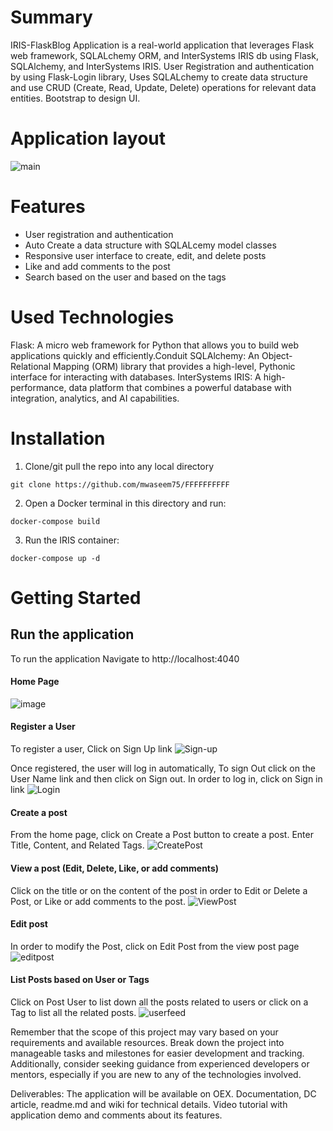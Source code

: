 # Summary
IRIS-FlaskBlog Application is a real-world application that leverages Flask web framework, SQLALchemy ORM, and InterSystems IRIS db using Flask, SQLAlchemy, and InterSystems IRIS. User Registration and authentication by using Flask-Login library, Uses SQLALchemy to create data structure and use CRUD (Create, Read, Update, Delete) operations for relevant data entities. Bootstrap to design UI.

# Application layout
![main](https://github.com/mwaseem75/IRIS-FlaskBlog/assets/18219467/9cd462a5-920f-4d0d-9c8f-604468ca8244)

# Features
* User registration and authentication
* Auto Create a data structure with SQLALcemy model classes
* Responsive user interface to create, edit, and delete posts
* Like and add comments to the post
* Search based on the user and based on the tags

# Used Technologies
Flask: A micro web framework for Python that allows you to build web applications quickly and efficiently.Conduit
SQLAlchemy: An Object-Relational Mapping (ORM) library that provides a high-level, Pythonic interface for interacting with databases.
InterSystems IRIS: A high-performance, data platform that combines a powerful database with integration, analytics, and AI capabilities.

# Installation
1. Clone/git pull the repo into any local directory

```
git clone https://github.com/mwaseem75/FFFFFFFFFF
```

2. Open a Docker terminal in this directory and run:

```
docker-compose build
```

3. Run the IRIS container:

```
docker-compose up -d 
```
# Getting Started 
## Run the application
To run the application Navigate to http://localhost:4040 
#### Home Page
![image](https://github.com/mwaseem75/IRIS-FlaskBlog/assets/18219467/a484538b-1fb7-435c-9254-25f1dc6b8c92)

#### Register a User
To register a user, Click on Sign Up link
![Sign-up](https://github.com/mwaseem75/IRIS-FlaskBlog/assets/18219467/cddac1bb-88f7-49a0-ac05-4a31ac8cec7f)

Once registered, the user will log in automatically, To sign Out click on the User Name link and then click on Sign out.
In order to log in, click on Sign in link
![Login](https://github.com/mwaseem75/IRIS-FlaskBlog/assets/18219467/ea89e967-b753-4678-938f-18de9c187e7f)

#### Create a post
From the home page, click on Create a Post button to create a post. 
Enter Title, Content, and Related Tags.
![CreatePost](https://github.com/mwaseem75/IRIS-FlaskBlog/assets/18219467/b362958a-ac92-4be0-9364-35769f08b775)

#### View a post (Edit, Delete, Like, or add comments)
Click on the title or on the content of the post in order to Edit or Delete a Post, or Like or add comments to the post.
![ViewPost](https://github.com/mwaseem75/IRIS-FlaskBlog/assets/18219467/60c55817-90ef-45bc-9c57-11a9c55f061e)

#### Edit post
In order to modify the Post, click on Edit Post from the view post page 
![editpost](https://github.com/mwaseem75/IRIS-FlaskBlog/assets/18219467/dc6febb6-0a32-47ee-96c8-edc50b404fd2)

#### List Posts based on User or Tags
Click on Post User to list down all the posts related to users or click on a Tag to list all the related posts.
![userfeed](https://github.com/mwaseem75/IRIS-FlaskBlog/assets/18219467/87e4036b-2bee-4e50-ba78-956a8226c84e)











Remember that the scope of this project may vary based on your requirements and available resources. Break down the project into manageable tasks and milestones for easier development and tracking. Additionally, consider seeking guidance from experienced developers or mentors, especially if you are new to any of the technologies involved.

Deliverables:
The application will be available on OEX.
	Documentation, DC article, readme.md and wiki for technical details.
	Video tutorial with application demo and comments about its features.

